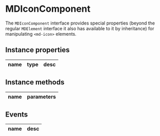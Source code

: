 # MDIconComponent
The `MDIconComponent` interface provides special properties (beyond the regular `MDElement` interface it also has available to it by inheritance) for manipulating `<md-icon>` elements.

## Instance properties

name|type|desc
---|---|---

## Instance methods

name|parameters
---|---

## Events

name|desc
---|---
